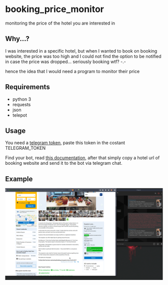 # booking_price_monitor
monitoring the price of the hotel you are interested in



## Why...?

I was interested in a specific hotel, but when I wanted to book on booking website, the price was too high and I could not find the option to be notified in case the price was dropped... seriously booking wtf? -.-

hence the idea that I would need a program to monitor their price



## Requirements

- python 3
- requests
- json
- telepot



## Usage

You need a [telegram token](https://core.telegram.org/bots#6-botfather), paste this token in the costant TELEGRAM_TOKEN

Find your bot, read [this documentation](https://telepot.readthedocs.io/en/latest/), after that simply copy a hotel url of booking website and send it to the bot via telegram chat.



## Example

![](tut.gif)